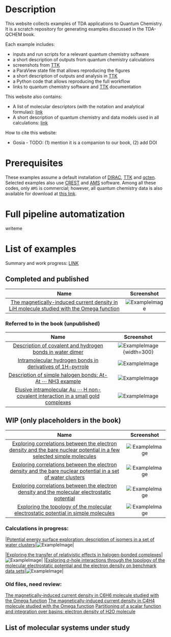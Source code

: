 # Description

This website collects examples of TDA applications to Quantum Chemistry. It is a scratch repository for generating examples discussed in the TDA-QCHEM book.

Each example includes:

* inputs and run scripts for a relevant quantum chemistry software
* a short description of outputs from quantum chemistry calculations
* screenshots from [TTK](https://topology-tool-kit.github.io/)
* a ParaView state file that allows reproducing the figures
* a short description of outputs and analysis in [TTK](https://topology-tool-kit.github.io/)
* a Python code that allows reproducing the full workflow
* links to quantum chemistry software and [TTK](https://topology-tool-kit.github.io/) documentation

This website also contains:

* A list of molecular descriptors (with the notation and analytical formulas): [link](definitions.md)
* A short description of quantum chemistry and data models used in all calculations: [link](models.md)

How to cite this website: 

* Gosia - TODO: (1) mention it is a companion to our book, (2) add DOI


# Prerequisites

These examples assume a default installation of [DIRAC](http://www.diracprogram.org/), [TTK](https://topology-tool-kit.github.io/) and [qcten](https://github.com/gosiao/qcten).
Selected examples also use [CREST](XXX) and [AMS](xxx) software. Among all these codes, only `AMS` is commercial; however, all quantum chemistry data is also available for download at [this link](xxx).


# Full pipeline automatization

writeme

# List of examples

Summary and work progress: [LINK](XXXX)


## Completed and published

| Name | Screenshot |
|:-:|:-:|
|[The magnetically-induced current density in LiH molecule studied with the Omega function](LiH_MICD/)|![ExampleImage](screenshots/LiH_MICD/repImageGray.jpg)|


### Referred to in the book (unpublished)

| Name | Screenshot |
|:-:|:-:|
|[Description of covalent and hydrogen bonds in water dimer](H2OH2O_ED_bonds)|![ExampleImage](screenshots/H2OH2O_ED_bonds/h2o_h2o_bondPersistence.jpg){width=300}|
|[Intramolecular hydrogen bonds in derivatives of 1H-pyrrole](C5H6ON2_ED_bonds)|![ExampleImage](screenshots/LiH_MICD/repImageGray.jpg)|
|[Description of simple halogen bonds: At-At $\cdots$ NH3 example](AtAtNH3_ED_RDG_bonds)|![ExampleImage](screenshots/LiH_MICD/repImageGray.jpg)|
|[Elusive intramolecular Au $\cdots$ H non-covalent interaction in a small gold complexes](elusiveAuH_ED_RDG_bonds)|![ExampleImage](screenshots/LiH_MICD/repImageGray.jpg)|




## WIP (only placeholders in the book)

| Name | Screenshot |
|:-:|:-:|
|[Exploring correlations between the electron density and the bare nuclear potential in a few selected simple molecules](simple_ED_BNP_homemorphisms.md)|![ExampleImage](screenshots/LiH_MICD/repImageGray.jpg)|
|[Exploring correlations between the electron density and the bare nuclear potential in a set of water clusters](water_clusters_ED-BNP-homeomorphism.md)|![ExampleImage](screenshots/LiH_MICD/repImageGray.jpg)|
|[Exploring correlations between the electron density and the molecular electrostatic potential](bivariate_ED_MESP.md)|![ExampleImage](screenshots/LiH_MICD/repImageGray.jpg)|
|[Exploring the topology of the molecular electrostatic potential in simple molecules](MESP_theory)|![ExampleImage](screenshots/LiH_MICD/repImageGray.jpg)|


### Calculations in progress:

|[Potential energy surface exploration: description of isomers in a set of water clusters](water_clusters_PES_isomers.md)|![ExampleImage](screenshots/LiH_MICD/repImageGray.jpg)|

|[Exploring the transfer of relativistic effects in halogen-bonded complexes](relativistic-xbs)|![ExampleImage](screenshots/LiH_MICD/repImageGray.jpg)|
|[Exploring $\sigma$-hole interactions through the topology of the molecular electrostatic potential and the electron density on benchmark data sets](sigma-hole-interactions-database)|![ExampleImage](screenshots/LiH_MICD/repImageGray.jpg)|



### Old files, need review:

[The magnetically-induced current density in C6H6 molecule studied with the Omega function](C6H6_MICD/)
[The magnetically-induced current density in C4H4 molecule studied with the Omega function](C4H4_MICD/)
[Partitioning of a scalar function and integration over basins: electron density of H2O molecule](H2O_ED_basins/)



## List of molecular systems under study




